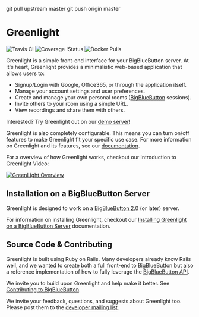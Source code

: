 git pull upstream master
git push origin master

# Greenlight

![Travis CI](https://travis-ci.org/bigbluebutton/greenlight.svg?branch=master)
![Coverage
!Status](https://coveralls.io/repos/github/bigbluebutton/greenlight/badge.svg?branch=master)
![Docker Pulls](https://img.shields.io/docker/pulls/bigbluebutton/greenlight.svg)

Greenlight is a simple front-end interface for your BigBlueButton server. At it's heart, Greenlight provides a minimalistic web-based application that allows users to:

  * Signup/Login with Google, Office365, or through the application itself.
  * Manage your account settings and user preferences.
  * Create and manage your own personal rooms ([BigBlueButton](https://github.com/bigbluebutton/bigbluebutton) sessions).
  * Invite others to your room using a simple URL.
  * View recordings and share them with others.

Interested? Try Greenlight out on our [demo server](https://demo.bigbluebutton.org/gl)!

Greenlight is also completely configurable. This means you can turn on/off features to make Greenlight fit your specific use case. For more information on Greenlight and its features, see our [documentation](http://docs.bigbluebutton.org/greenlight/gl-install.html).

For a overview of how Greenlight works, checkout our Introduction to Greenlight Video:

[![GreenLight Overview](https://img.youtube.com/vi/Hso8yLzkqj8/0.jpg)](https://youtu.be/Hso8yLzkqj8)

## Installation on a BigBlueButton Server

Greenlight is designed to work on a [BigBlueButton 2.0](https://github.com/bigbluebutton/bigbluebutton) (or later) server.

For information on installing Greenlight, checkout our [Installing Greenlight on a BigBlueButton Server](http://docs.bigbluebutton.org/greenlight/gl-install.html#installing-on-a-bigbluebutton-server) documentation.

## Source Code & Contributing

Greenlight is built using Ruby on Rails. Many developers already know Rails well, and we wanted to create both a full front-end to BigBlueButton but also a reference implementation of how to fully leverage the [BigBlueButton API](http://docs.bigbluebutton.org/dev/api.html).

We invite you to build upon Greenlight and help make it better. See [Contributing to BigBlueButton](http://docs.bigbluebutton.org/support/faq.html#contributing-to-bigbluebutton).

We invite your feedback, questions, and suggests about Greenlight too. Please post them to the [developer mailing list](https://groups.google.com/forum/#!forum/bigbluebutton-dev).

